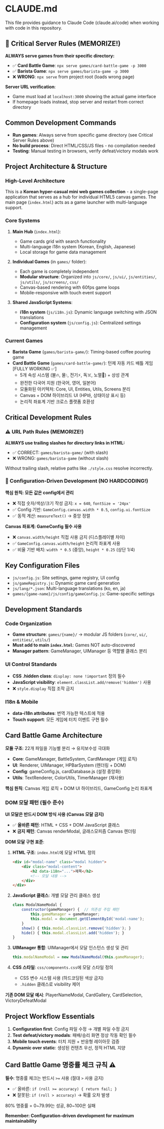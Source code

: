 # CLAUDE.md

This file provides guidance to Claude Code (claude.ai/code) when working with code in this repository.

## 🔴 Critical Server Rules (MEMORIZE!)

**ALWAYS serve games from their specific directory:**
- ✅ **Card Battle Game**: `npx serve games/card-battle-game -p 3000`
- ✅ **Barista Game**: `npx serve games/barista-game -p 3000`
- ❌ **WRONG**: `npx serve` from project root (loads wrong page)

**Server URL verification**:
- Game must load at `localhost:3000` showing the actual game interface
- If homepage loads instead, stop server and restart from correct directory

## Common Development Commands

- **Run games**: Always serve from specific game directory (see Critical Server Rules above)
- **No build process**: Direct HTML/CSS/JS files - no compilation needed
- **Testing**: Manual testing in browsers, verify defeat/victory modals work

## Project Architecture & Structure

### High-Level Architecture
This is a **Korean hyper-casual mini web games collection** - a single-page application that serves as a hub for individual HTML5 canvas games. The main page (`index.html`) acts as a game launcher with multi-language support.

### Core Systems

1. **Main Hub** (`index.html`):
   - Game cards grid with search functionality
   - Multi-language i18n system (Korean, English, Japanese)
   - Local storage for game data management

2. **Individual Games** (in `games/` folder):
   - Each game is completely independent
   - **Modular structure**: Organized into `js/core/`, `js/ui/`, `js/entities/`, `js/utils/`, `js/screens/`, `css/`
   - Canvas-based rendering with 60fps game loops
   - Mobile-responsive with touch event support

3. **Shared JavaScript Systems**:
   - **i18n system** (`js/i18n.js`): Dynamic language switching with JSON translations
   - **Configuration system** (`js/config.js`): Centralized settings management

### Current Games
- **Barista Game** (`games/barista-game/`): Timing-based coffee pouring game
- **Card Battle Game** (`games/card-battle-game/`): 턴제 자동 카드 배틀 게임 [FULLY WORKING ✅]
  - 5개 속성 시스템 (불🔥, 물💧, 전기⚡, 독☠️, 노멀👊) + 상성 관계
  - 완전한 다국어 지원 (한국어, 영어, 일본어)
  - 모듈화된 아키텍처: Core, UI, Entities, Utils, Screens 분리
  - Canvas + DOM 하이브리드 UI (HP바, 상태이상 표시 등)
  - 논리적 좌표계 기반 크로스 플랫폼 호환성

## Critical Development Rules

### ⚠️ URL Path Rules (MEMORIZE!)
**ALWAYS use trailing slashes for directory links in HTML:**
- ✅ CORRECT: `games/barista-game/` (with slash)
- ❌ WRONG: `games/barista-game` (without slash)

Without trailing slash, relative paths like `./style.css` resolve incorrectly.

### 🔴 Configuration-Driven Development (NO HARDCODING!)

**핵심 원칙: 모든 값은 config에서 관리**
- ❌ 직접 숫자/색상/크기 작성 금지: `x = 640`, `fontSize = '24px'`
- ✅ Config 기반: `GameConfig.canvas.width * 0.5`, `config.ui.fontSize`
- ✅ 동적 계산: `measureText()` → 중앙 정렬

**Canvas 좌표계: GameConfig 필수 사용**
- ❌ `canvas.width/height` 직접 사용 금지 (디스플레이별 차이)
- ✅ `GameConfig.canvas.width/height` 논리적 좌표계 사용
- ✅ 비율 기반 배치: `width * 0.5` (중앙), `height * 0.25` (상단 1/4)

## Key Configuration Files

- `js/config.js`: Site settings, game registry, UI config
- `js/gameRegistry.js`: Dynamic game card generation
- `js/lang/*.json`: Multi-language translations (ko, en, ja)
- `games/{game-name}/js/config/gameConfig.js`: Game-specific settings


## Development Standards

### Code Organization
- **Game structure**: `games/{name}/` → modular JS folders (`core/`, `ui/`, `entities/`, `utils/`)
- **Must add to main `index.html`**: Games NOT auto-discovered
- **Manager pattern**: GameManager, UIManager 등 역할별 클래스 분리

### UI Control Standards
- **CSS .hidden class**: `display: none !important` 정의 필수
- **JavaScript visibility**: `element.classList.add/remove('hidden')` 사용
- ❌ `style.display` 직접 조작 금지

### I18n & Mobile
- **data-i18n attributes**: 번역 가능한 텍스트에 적용
- **Touch support**: 모든 게임에 터치 이벤트 구현 필수

## Card Battle Game Architecture

**모듈 구조**: 22개 파일을 기능별 분리 → 유지보수성 극대화
- **Core**: GameManager, BattleSystem, CardManager (게임 로직)
- **UI**: Renderer, UIManager, HPBarSystem (렌더링 + DOM)
- **Config**: gameConfig.js, cardDatabase.js (설정 중앙화)
- **Utils**: TextRenderer, ColorUtils, TimerManager (재사용)

**핵심 원칙**: Canvas 게임 로직 + DOM UI 하이브리드, GameConfig 논리 좌표계

### DOM 모달 패턴 (필수 준수)

**UI 모달은 반드시 DOM 방식 사용 (Canvas 모달 금지)**
- ✅ **올바른 패턴**: HTML + CSS + DOM JavaScript 클래스
- ❌ **금지 패턴**: Canvas renderModal, 글래스모피즘 Canvas 렌더링

**DOM 모달 구현 표준**:
1. **HTML 구조**: `index.html`에 모달 HTML 정의
   ```html
   <div id="modal-name" class="modal hidden">
       <div class="modal-content">
           <h2 data-i18n="...">제목</h2>
           <!-- 모달 내용 -->
       </div>
   </div>
   ```

2. **JavaScript 클래스**: 개별 모달 관리 클래스 생성
   ```javascript
   class ModalNameModal {
       constructor(gameManager) {  // 의존성 주입 패턴
           this.gameManager = gameManager;
           this.modal = document.getElementById('modal-name');
       }
       show() { this.modal.classList.remove('hidden'); }
       hide() { this.modal.classList.add('hidden'); }
   }
   ```

3. **UIManager 통합**: UIManager에서 모달 인스턴스 생성 및 관리
   ```javascript
   this.modalNameModal = new ModalNameModal(this.gameManager);
   ```

4. **CSS 스타일**: `css/components.css`에 모달 스타일 정의
   - CSS 변수 시스템 사용 (하드코딩된 색상 금지)
   - `.hidden` 클래스로 visibility 제어

**기존 DOM 모달 예시**: PlayerNameModal, CardGallery, CardSelection, VictoryDefeatModal

## Project Workflow Essentials

1. **Configuration first**: Config 파일 수정 → 개별 파일 수정 금지
2. **Test defeat/victory modals**: 패배/승리 화면 정상 작동 확인 필수
3. **Mobile touch events**: 터치 지원 + 반응형 레이아웃 검증
4. **Dynamic over static**: 생성된 컨텐츠 우선, 정적 HTML 지양

## Card Battle Game 명중률 체크 규칙 ⚠️

**필수**: 명중률 체크는 반드시 `>=` 사용 (절대 `>` 사용 금지)
- ✅ 올바른: `if (roll >= accuracy) { return fail; }`
- ❌ 잘못된: `if (roll > accuracy)` → 확률 오차 발생

80% 명중률 = 0~79.99는 성공, 80~100은 실패

**Remember: Configuration-driven development for maximum maintainability**